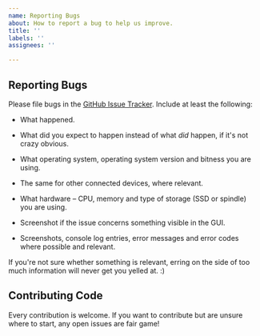```yaml
---
name: Reporting Bugs
about: How to report a bug to help us improve.
title: ''
labels: ''
assignees: ''

---
```


## Reporting Bugs

Please file bugs in the [GitHub Issue
Tracker](https://github.com/qefKH3up/BIT608_A2/issues). Include at
least the following:

 - What happened.

 - What did you expect to happen instead of what *did* happen, if it's
   not crazy obvious.

 - What operating system, operating system version and bitness you are using. 

 - The same for other connected devices, where relevant.

 - What hardware – CPU, memory and type of storage (SSD or spindle) you are using.

 - Screenshot if the issue concerns something visible in the GUI.

- Screenshots, console log entries, error messages and error codes where possible and relevant.

If you're not sure whether something is relevant, erring on the side of
too much information will never get you yelled at. :)

## Contributing Code

Every contribution is welcome. If you want to contribute but are unsure
where to start, any open issues are fair game!
